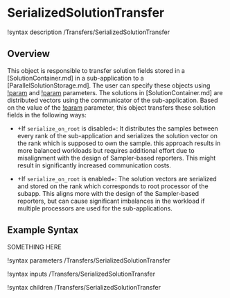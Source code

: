 # SerializedSolutionTransfer

!syntax description /Transfers/SerializedSolutionTransfer

## Overview

This object is responsible to transfer solution fields stored in a [SolutionContainer.md] in
a sub-application to a [ParallelSolutionStorage.md]. The user can specify these objects using
[!param](/Transfers/SerializedSolutionTransfer/parallel_storage) and [!param](/Transfers/SerializedSolutionTransfer/solution_container)
parameters. The solutions in [SolutionContainer.md] are distributed vectors
using the communicator of the sub-application. Based on the value of the [!param](/Transfers/SerializedSolutionTransfer/serialize_on_root) parameter, this object transfers these solution fields in the following ways:

- +If `serialize_on_root` is disabled+: It distributes the samples between every rank of the sub-application
  and serializes the solution vector on the rank which is supposed to own the sample. this approach results in more balanced
  workloads but requires additional effort due to misalignment with the design of Sampler-based reporters. This might result in significantly increased communication costs.

- +If `serialize_on_root` is enabled+: The solution vectors are serialized and stored on the rank which
  corresponds to root processor of the subapp. This aligns more with the design of the Sampler-based
  reporters, but can cause significant imbalances in the workload if multiple processors are used for the
  sub-applications.

## Example Syntax

SOMETHING HERE

!syntax parameters /Transfers/SerializedSolutionTransfer

!syntax inputs /Transfers/SerializedSolutionTransfer

!syntax children /Transfers/SerializedSolutionTransfer
